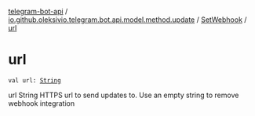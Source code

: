 [telegram-bot-api](../../index.md) / [io.github.oleksivio.telegram.bot.api.model.method.update](../index.md) / [SetWebhook](index.md) / [url](./url.md)

# url

`val url: `[`String`](https://kotlinlang.org/api/latest/jvm/stdlib/kotlin/-string/index.html)

url String HTTPS url to send updates to. Use an empty string to remove webhook
integration


